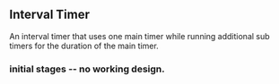 ## Interval Timer
An interval timer that uses one main timer while running additional sub timers for the duration of the main timer.

### initial stages -- no working design.